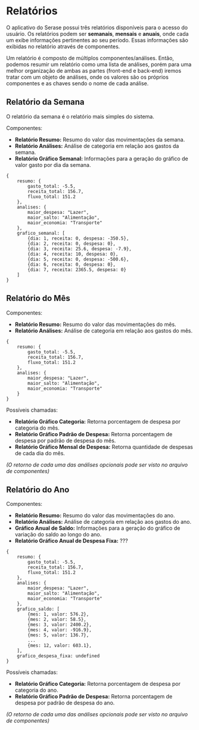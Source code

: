 # Relatórios
O aplicativo do Serase possui três relatórios disponíveis para o acesso do usuário. Os relatórios podem ser **semanais**, **mensais** e **anuais**, onde cada um exibe informações pertinentes ao seu período. Essas informações são exibidas no relatório através de componentes.

Um relatório é composto de múltiplos componentes/análises. Então, podemos resumir um relatório como uma lista de análises, porém para uma melhor organização de ambas as partes (front-end e back-end) iremos tratar com um objeto de análises, onde os valores são os próprios componentes e as chaves sendo o nome de cada análise.
## Relatório da Semana
O relatório da semana é o relatório mais simples do sistema. 

Componentes:

 - **Relatório Resumo:** Resumo do valor das movimentações da semana.
 - **Relatório Análises:** Análise de categoria em relação aos gastos da semana. 
 - **Relatório Gráfico Semanal:** Informações para a geração do gráfico de valor gasto por dia da semana.

```
{
	resumo: {
		gasto_total: -5.5,
		receita_total: 156.7,
		fluxo_total: 151.2
	},
	analises: {
		maior_despesa: "Lazer",
		maior_salto: "Alimentação",
		maior_economia: "Transporte"
	},
	grafico_semanal: [
		{dia: 1, receita: 0, despesa: -350.5},
		{dia: 2, receita: 0, despesa: 0},
		{dia: 3, receita: 25.6, despesa: -7.9},
		{dia: 4, receita: 10, despesa: 0},
		{dia: 5, receita: 0, despesa: -500.6},
		{dia: 6, receita: 0, despesa: 0},
		{dia: 7, receita: 2365.5, despesa: 0}
	]
}
```


## Relatório do Mês
Componentes:
 - **Relatório Resumo:** Resumo do valor das movimentações do mês.
 - **Relatório Análises:** Análise de categoria em relação aos gastos do mês.

```
{
	resumo: {
		gasto_total: -5.5,
		receita_total: 156.7,
		fluxo_total: 151.2
	},
	analises: {
		maior_despesa: "Lazer",
		maior_salto: "Alimentação",
		maior_economia: "Transporte"
	}
}
```

Possíveis chamadas:
- **Relatório Gráfico Categoria:** Retorna porcentagem de despesa por categoria do mês.
- **Relatório Gráfico Padrão de Despesa:** Retorna porcentagem de despesa por padrão de despesa do mês.
- **Relatório Gráfico Mensal de Despesa:** Retorna quantidade de despesas de cada dia do mês.

*(O retorno de cada uma das análises opcionais pode ser visto no arquivo de componentes)*

## Relatório do Ano
Componentes:
  - **Relatório Resumo:** Resumo do valor das movimentações do ano.
 - **Relatório Análises:** Análise de categoria em relação aos gastos do ano.
- **Gráfico Anual de Saldo:** Informações para a geração do gráfico de variação do saldo ao longo do ano.
- **Relatório Gráfico Anual de Despesa Fixa:** ???

```
{
	resumo: {
		gasto_total: -5.5,
		receita_total: 156.7,
		fluxo_total: 151.2
	},
	analises: {
		maior_despesa: "Lazer",
		maior_salto: "Alimentação",
		maior_economia: "Transporte"
	},
	grafico_saldo: [
		{mes: 1, valor: 576.2},
		{mes: 2, valor: 58.5},
		{mes: 3, valor: 2400.2},
		{mes: 4, valor: -916.9},
		{mes: 5, valor: 136.7},
		...
		{mes: 12, valor: 603.1},
	],
	grafico_despesa_fixa: undefined
}
```

Possíveis chamadas:
- **Relatório Gráfico Categoria:** Retorna porcentagem de despesa por categoria do ano.
- **Relatório Gráfico Padrão de Despesa:** Retorna porcentagem de despesa por padrão de despesa do ano.

*(O retorno de cada uma das análises opcionais pode ser visto no arquivo de componentes)*
